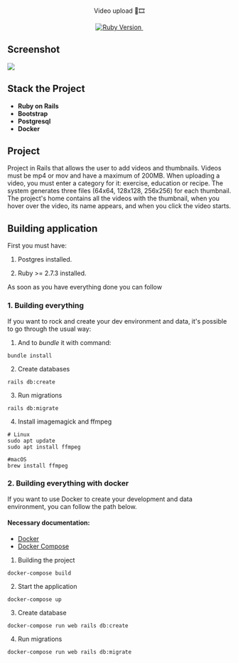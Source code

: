 <p align="center">Video upload 🎥🎞</p>

<p align="center">
  <a href="https://ruby-doc.org/core-2.7.3/">
    <img alt="Ruby Version" src="https://img.shields.io/badge/Ruby-2.7.3 -green.svg" target="_blank">
  </a>
  <a href="https://guides.rubyonrails.org/6_1_release_notes.html">
    <img alt="" src="https://img.shields.io/badge/Rails-~> 6.0.4-blue.svg" target="_blank">
  </a>
</p>

## Screenshot
![](https://github.com/RaquelLima7/LIMA_20220319/blob/master/app/assets/images/LIMA_20220319%20.gif)

## Stack the Project

- **Ruby on Rails**
- **Bootstrap**
- **Postgresql**
- **Docker**

## Project
Project in Rails that allows the user to add videos and thumbnails.
Videos must be mp4 or mov and have a maximum of 200MB.
When uploading a video, you must enter a category for it: exercise, education or recipe.
The system generates three files (64x64, 128x128, 256x256) for each thumbnail.
The project's home contains all the videos with the thumbnail, when you hover over the video, its name appears, and when you click the video starts.

## Building application

First you must have:

1. Postgres installed.

2. Ruby >= 2.7.3 installed.

As soon as you have everything done you can follow

### 1. Building everything

If you want to rock and create your dev environment and data, it's possible to go through the usual way:

1. And to *bundle* it with command:
```
bundle install
```

2. Create databases
```
rails db:create
```

3. Run migrations
```
rails db:migrate
```
4. Install imagemagick and ffmpeg

```
# Linux
sudo apt update
sudo apt install ffmpeg

#macOS
brew install ffmpeg
```
### 2. Building everything with docker

If you want to use Docker to create your development and data environment, you can follow the path below.

#### Necessary documentation:
- [Docker](https://docs.docker.com/engine/install/ubuntu/)
- [Docker Compose](https://docs.docker.com/compose/install/)

1. Building the project
```
docker-compose build
```

2. Start the application
```
docker-compose up
```

3. Create database
```
docker-compose run web rails db:create
```

4. Run migrations
```
docker-compose run web rails db:migrate
```
